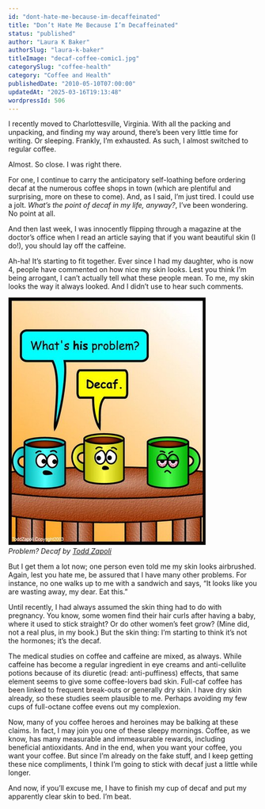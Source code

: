 ```yaml
---
id: "dont-hate-me-because-im-decaffeinated"
title: "Don’t Hate Me Because I’m Decaffeinated"
status: "published"
author: "Laura K Baker"
authorSlug: "laura-k-baker"
titleImage: "decaf-coffee-comic1.jpg"
categorySlug: "coffee-health"
category: "Coffee and Health"
publishedDate: "2010-05-10T07:00:00"
updatedAt: "2025-03-16T19:13:48"
wordpressId: 506
---
```


I recently moved to Charlottesville, Virginia. With all the packing and unpacking, and finding my way around, there’s been very little time for writing. Or sleeping. Frankly, I’m exhausted. As such, I almost switched to regular coffee.

Almost. So close. I was right there.

For one, I continue to carry the anticipatory self-loathing before ordering decaf at the numerous coffee shops in town (which are plentiful and surprising, more on these to come). And, as I said, I’m just tired. I could use a jolt. *What’s the point of decaf in my life, anyway?*, I’ve been wondering. No point at all.

And then last week, I was innocently flipping through a magazine at the doctor’s office when I read an article saying that if you want beautiful skin (I do!), you should lay off the caffeine.

Ah-ha! It’s starting to fit together. Ever since I had my daughter, who is now 4, people have commented on how nice my skin looks. Lest you think I’m being arrogant, I can’t actually tell what these people mean. To me, my skin looks the way it always looked. And I didn’t use to hear such comments.

![decaf coffee comic](decaf-coffee-comic1.jpg)  
*Problem? Decaf by [Todd Zapoli](/by/todd-zapoli/)*

But I get them a lot now; one person even told me my skin looks airbrushed. Again, lest you hate me, be assured that I have many other problems. For instance, no one walks up to me with a sandwich and says, “It looks like you are wasting away, my dear. Eat this.”

Until recently, I had always assumed the skin thing had to do with pregnancy. You know, some women find their hair curls after having a baby, where it used to stick straight? Or do other women’s feet grow? (Mine did, not a real plus, in my book.) But the skin thing: I’m starting to think it’s not the hormones; it’s the decaf.

The medical studies on coffee and caffeine are mixed, as always. While caffeine has become a regular ingredient in eye creams and anti-cellulite potions because of its diuretic (read: anti-puffiness) effects, that same element seems to give some coffee-lovers bad skin. Full-caf coffee has been linked to frequent break-outs or generally dry skin. I have dry skin already, so these studies seem plausible to me. Perhaps avoiding my few cups of full-octane coffee evens out my complexion.

Now, many of you coffee heroes and heroines may be balking at these claims. In fact, I may join you one of these sleepy mornings. Coffee, as we know, has many measurable and immeasurable rewards, including beneficial antioxidants. And in the end, when you want your coffee, you want your coffee. But since I’m already on the fake stuff, and I keep getting these nice compliments, I think I’m going to stick with decaf just a little while longer.

And now, if you’ll excuse me, I have to finish my cup of decaf and put my apparently clear skin to bed. I’m beat.
